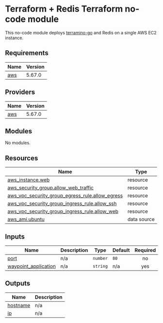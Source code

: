 # Terraform + Redis Terraform no-code module

This no-code module deploys [terramino-go](https://github.com/hashicorp-education/terramino-go) and Redis on a single AWS EC2 instance.

## Requirements

| Name | Version |
|------|---------|
| <a name="requirement_aws"></a> [aws](#requirement\_aws) | 5.67.0 |

## Providers

| Name | Version |
|------|---------|
| <a name="provider_aws"></a> [aws](#provider\_aws) | 5.67.0 |

## Modules

No modules.

## Resources

| Name | Type |
|------|------|
| [aws_instance.web](https://registry.terraform.io/providers/hashicorp/aws/5.67.0/docs/resources/instance) | resource |
| [aws_security_group.allow_web_traffic](https://registry.terraform.io/providers/hashicorp/aws/5.67.0/docs/resources/security_group) | resource |
| [aws_vpc_security_group_egress_rule.allow_egress](https://registry.terraform.io/providers/hashicorp/aws/5.67.0/docs/resources/vpc_security_group_egress_rule) | resource |
| [aws_vpc_security_group_ingress_rule.allow_ssh](https://registry.terraform.io/providers/hashicorp/aws/5.67.0/docs/resources/vpc_security_group_ingress_rule) | resource |
| [aws_vpc_security_group_ingress_rule.allow_web](https://registry.terraform.io/providers/hashicorp/aws/5.67.0/docs/resources/vpc_security_group_ingress_rule) | resource |
| [aws_ami.ubuntu](https://registry.terraform.io/providers/hashicorp/aws/5.67.0/docs/data-sources/ami) | data source |

## Inputs

| Name | Description | Type | Default | Required |
|------|-------------|------|---------|:--------:|
| <a name="input_port"></a> [port](#input\_port) | n/a | `number` | `80` | no |
| <a name="input_waypoint_application"></a> [waypoint\_application](#input\_waypoint\_application) | n/a | `string` | n/a | yes |

## Outputs

| Name | Description |
|------|-------------|
| <a name="output_hostname"></a> [hostname](#output\_hostname) | n/a |
| <a name="output_ip"></a> [ip](#output\_ip) | n/a |
